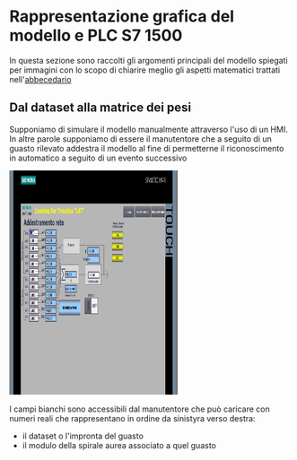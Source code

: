 # Rappresentazione grafica del modello e PLC S7 1500
In questa sezione sono raccolti gli argomenti principali del modello spiegati per immagini con lo scopo di chiarire meglio gli aspetti matematici trattati nell'[abbecedario](/index.md)
## Dal dataset alla matrice dei pesi
Supponiamo di simulare il modello manualmente attraverso l'uso di un HMI. In altre parole supponiamo di essere il manutentore che a seguito di un guasto rilevato addestra il modello al fine di permetterne il riconoscimento in automatico a seguito di un evento successivo

<img src="/slide/m1.png" width="300" height="400" />

I campi bianchi sono accessibili dal manutentore che può caricare con numeri reali che rappresentano in ordine da sinistyra verso destra:
- il dataset o l'impronta del guasto
- il modulo della spirale aurea associato a quel guasto


